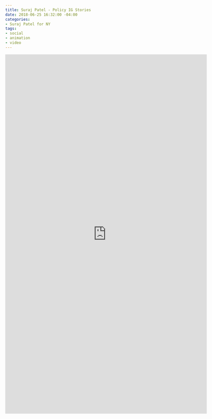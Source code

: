 ```yaml
---
title: Suraj Patel - Policy IG Stories
date: 2018-06-25 16:32:00 -04:00
categories:
- Suraj Patel for NY
tags:
- social
- animation
- video
---
```


<iframe src="https://player.vimeo.com/video/276957274" width="640" height="1140" frameborder="0" allow="autoplay; fullscreen" allowfullscreen></iframe>
